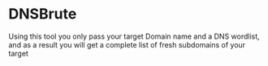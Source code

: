 # DNSBrute
Using this tool you only pass your target Domain name and a DNS wordlist, and as a result you will get a complete list of fresh subdomains of your target
